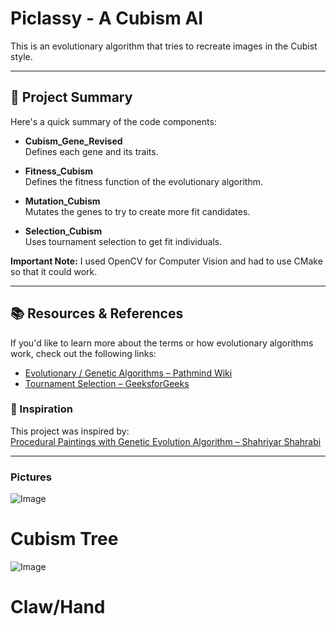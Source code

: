 # Piclassy - A Cubism AI

This is an evolutionary algorithm that tries to recreate images in the Cubist style.

---

## 📁 Project Summary

Here's a quick summary of the code components:

- **Cubism_Gene_Revised**  
  Defines each gene and its traits.

- **Fitness_Cubism**  
  Defines the fitness function of the evolutionary algorithm.

- **Mutation_Cubism**  
  Mutates the genes to try to create more fit candidates.

- **Selection_Cubism**  
  Uses tournament selection to get fit individuals.

**Important Note:**
I used OpenCV for Computer Vision and had to use CMake so that it could work.

---

## 📚 Resources & References

If you'd like to learn more about the terms or how evolutionary algorithms work, check out the following links:

- [Evolutionary / Genetic Algorithms – Pathmind Wiki](https://wiki.pathmind.com/evolutionary-genetic-algorithm)  
- [Tournament Selection – GeeksforGeeks](https://www.geeksforgeeks.org/tournament-selection-ga/)  

### 🎨 Inspiration

This project was inspired by:  
[Procedural Paintings with Genetic Evolution Algorithm – Shahriyar Shahrabi](https://shahriyarshahrabi.medium.com/procedural-paintings-with-genetic-evolution-algorithm-6838a6e64703)

---

### Pictures


![Image](https://github.com/user-attachments/assets/6499247b-e147-4f2e-a417-4a41c9b78823) 
# Cubism Tree



![Image](https://github.com/user-attachments/assets/a10d2ccd-1805-48cd-9318-e8af0e74ef64)
# Claw/Hand
